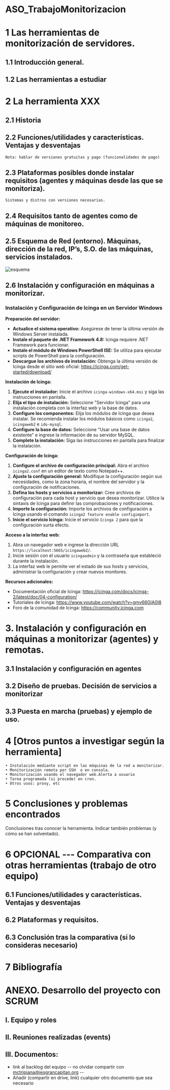 # ASO_TrabajoMonitorizacion

# 1  Las herramientas de monitorización de servidores.
       
## 1.1  Introducción general.
## 1.2  Las herramientas  a estudiar
           

 # 2  La herramienta XXX
 ## 2.1  Historia
 ## 2.2  Funciones/utilidades y características. Ventajas y desventajas
	Nota: hablar de versiones gratuitas y pago (funcionalidades de pago)
 ## 2.3  Plataformas posibles donde instalar  requisitos (agentes y máquinas desde las que se monitoriza).
	Sistemas y distros con versiones necesarias.  
 ## 2.4  Requisitos tanto de agentes como de máquinas de monitoreo.
 ## 2.5  Esquema de Red (entorno). Máquinas, dirección de la red, IP’s, S.O. de las máquinas, servicios instalados. 
![esquema](diagrama.png)
## 2.6  Instalación y configuración en máquinas a monitorizar.
### Instalación y Configuración de Icinga en un Servidor Windows

**Preparación del servidor:**

* **Actualice el sistema operativo:** Asegúrese de tener la última versión de Windows Server instalada.
* **Instale el paquete de .NET Framework 4.8:** Icinga requiere .NET Framework para funcionar.
* **Instale el módulo de Windows PowerShell ISE:** Se utiliza para ejecutar scripts de PowerShell para la configuración.
* **Descargue los archivos de instalación:** Obtenga la última versión de Icinga desde el sitio web oficial: https://icinga.com/get-started/download/

**Instalación de Icinga:**

1. **Ejecute el instalador:** Inicie el archivo `icinga-windows-x64.msi` y siga las instrucciones en pantalla.
2. **Elija el tipo de instalación:** Seleccione "Servidor Icinga" para una instalación completa con la interfaz web y la base de datos.
3. **Configure los componentes:** Elija los módulos de Icinga que desea instalar. Se recomienda instalar los módulos básicos como `icinga2`, `icingaweb2` e `ido-mysql`.
4. **Configure la base de datos:** Seleccione "Usar una base de datos existente" e ingrese la información de su servidor MySQL.
5. **Complete la instalación:** Siga las instrucciones en pantalla para finalizar la instalación.

**Configuración de Icinga:**

1. **Configure el archivo de configuración principal:** Abra el archivo `icinga2.conf` en un editor de texto como Notepad++.
2. **Ajuste la configuración general:** Modifique la configuración según sus necesidades, como la zona horaria, el nombre del servidor y la configuración de notificaciones.
3. **Defina los hosts y servicios a monitorizar:** Cree archivos de configuración para cada host y servicio que desea monitorizar. Utilice la sintaxis de Icinga para definir las comprobaciones y notificaciones.
4. **Importe la configuración:** Importe los archivos de configuración a Icinga usando el comando `icinga2 feature enable configimport`.
5. **Inicie el servicio Icinga:** Inicie el servicio `Icinga 2` para que la configuración surta efecto.

**Acceso a la interfaz web:**

1. Abra un navegador web e ingrese la dirección URL `https://localhost:5665/icingaweb2/`.
2. Inicie sesión con el usuario `icingaadmin` y la contraseña que estableció durante la instalación.
3. La interfaz web le permite ver el estado de sus hosts y servicios, administrar la configuración y crear nuevos monitores.

**Recursos adicionales:**

* Documentación oficial de Icinga: https://icinga.com/docs/icinga-2/latest/doc/04-configuration/
* Tutoriales de Icinga: https://www.youtube.com/watch?v=gmv66GIA0l8
* Foro de la comunidad de Icinga: https://community.icinga.com

# 3. Instalación y configuración en máquinas a monitorizar (agentes) y remotas.
 ## 3.1  Instalación y configuración en agentes 
 ## 3.2  Diseño de pruebas.  Decisión de servicios a monitorizar
 ## 3.3  Puesta en marcha (pruebas) y ejemplo de uso.

 # 4  [Otros puntos a investigar según la herramienta]

    • Instalación mediante script en las máquinas de la red a monitorizar.
    • Monitorización remota por SSH  o en consola. 
    • Monitorización usando el navegador web.Alerta a usuario 
    • Tarea programada (si procede) en cron.
    • Otros usos: proxy, etc 

 # 5  Conclusiones y problemas encontrados 
 Conclusiones tras conocer la herramienta. Indicar también problemas (y cómo se han solventado).


 # 6  OPCIONAL --- Comparativa con otras herramientas (trabajo de otro equipo)
 ## 6.1   Funciones/utilidades y características. Ventajas y desventajas
 ## 6.2   Plataformas y  requisitos.
 ## 6.3  Conclusión tras la comparativa (si lo consideras necesario)

 # 7  Bibliografía


# ANEXO. Desarrollo del proyecto con SCRUM
## I. Equipo y roles
## II. Reuniones realizadas (events)
## III. Documentos: 
- link al backlog del equipo  -- no olvidar compartir con mctripiana@iesgrancapitan.org --
- Añadir (compartir en drive, link) cualquier otro documento que sea necesario
           
           
